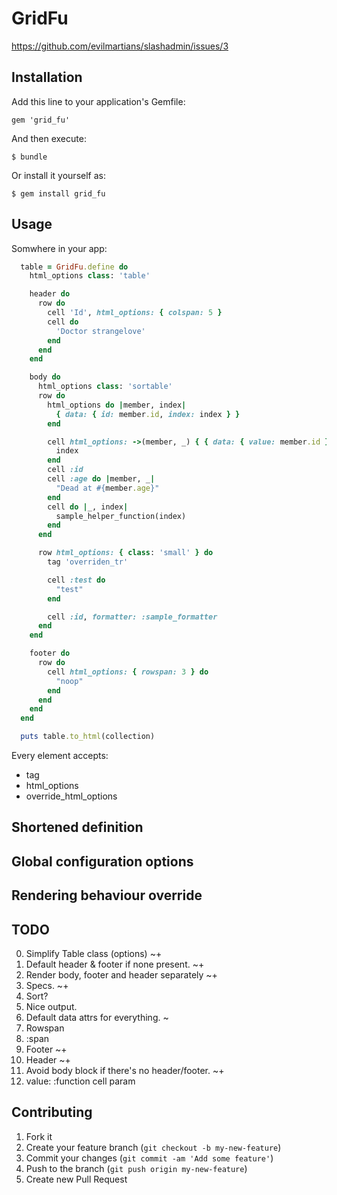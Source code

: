 # GridFu

https://github.com/evilmartians/slashadmin/issues/3

## Installation

Add this line to your application's Gemfile:

    gem 'grid_fu'

And then execute:

    $ bundle

Or install it yourself as:

    $ gem install grid_fu

## Usage

Somwhere in your app:

```ruby
  table = GridFu.define do
    html_options class: 'table'

    header do
      row do
        cell 'Id', html_options: { colspan: 5 }
        cell do
          'Doctor strangelove'
        end
      end
    end

    body do
      html_options class: 'sortable'
      row do
        html_options do |member, index|
          { data: { id: member.id, index: index } }
        end

        cell html_options: ->(member, _) { { data: { value: member.id } } } do |_, index|
          index
        end
        cell :id
        cell :age do |member, _|
          "Dead at #{member.age}"
        end
        cell do |_, index|
          sample_helper_function(index)
        end
      end

      row html_options: { class: 'small' } do
        tag 'overriden_tr'

        cell :test do
          "test"
        end

        cell :id, formatter: :sample_formatter
      end
    end

    footer do
      row do
        cell html_options: { rowspan: 3 } do
          "noop"
        end
      end
    end
  end

  puts table.to_html(collection)
```

Every element accepts:
* tag
* html_options
* override_html_options


## Shortened definition

## Global configuration options

## Rendering behaviour override

## TODO

0. Simplify Table class (options) ~+
1. Default header & footer if none present. ~+
2. Render body, footer and header separately ~+
3. Specs. ~+
4. Sort?
5. Nice output.
6. Default data attrs for everything. ~
7. Rowspan
8. :span
9. Footer ~+
10. Header ~+
12. Avoid body block if there's no header/footer. ~+
13. value: :function cell param

## Contributing

1. Fork it
2. Create your feature branch (`git checkout -b my-new-feature`)
3. Commit your changes (`git commit -am 'Add some feature'`)
4. Push to the branch (`git push origin my-new-feature`)
5. Create new Pull Request
